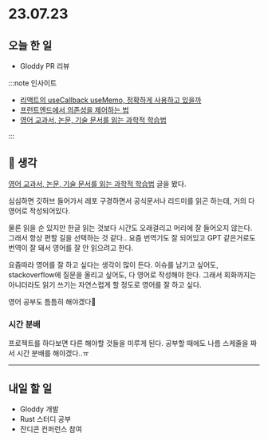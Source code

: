 # 23.07.23

## 오늘 한 일

- Gloddy PR 리뷰

:::note 인사이트

- [리액트의 useCallback useMemo, 정확하게 사용하고 있을까](https://yceffort.kr/2022/04/best-practice-useCallback-useMemo)
- [프런트엔드에서 의존성을 제어하는 법](https://twinstae.github.io/testing-with-dependency-injection/)
- [영어 교과서, 논문, 기술 문서를 읽는 과학적 학습법](https://twinstae.github.io/how-to-read-tech-english/)

:::

## 🤔 생각

[영어 교과서, 논문, 기술 문서를 읽는 과학적 학습법](https://twinstae.github.io/how-to-read-tech-english/) 글을 봤다.

심심하면 깃허브 들어가서 레포 구경하면서 공식문서나 리드미를 읽곤 하는데, 거의 다 영어로 작성되어있다. 

물론 읽을 순 있지만 한글 읽는 것보다 시간도 오래걸리고 머리에 잘 들어오지 않는다. 그래서 항상 편할 길을 선택하는 것 같다.. 요즘 번역기도 잘 되어있고 GPT 같은거로도 번역이 잘 돼서 영어를 잘 안 읽으려고 한다.

요즘따라 영어를 잘 하고 싶다는 생각이 많이 든다. 이슈를 남기고 싶어도, stackoverflow에 질문을 올리고 싶어도, 다 영어로 작성해야 한다. 그래서 회화까지는 아니더라도 읽기 쓰기는 자연스럽게 할 정도로 영어를 잘 하고 싶다.

영어 공부도 틈틈히 해야겠다🥲

### 시간 분배

프로젝트를 하다보면 다른 해야할 것들을 미루게 된다. 공부할 때에도 나름 스케줄을 짜서 시간 분배를 해야겠다..ㅠ

---

## 내일 할 일
- Gloddy 개발
- Rust 스터디 공부
- 잔디콘 컨퍼런스 참여